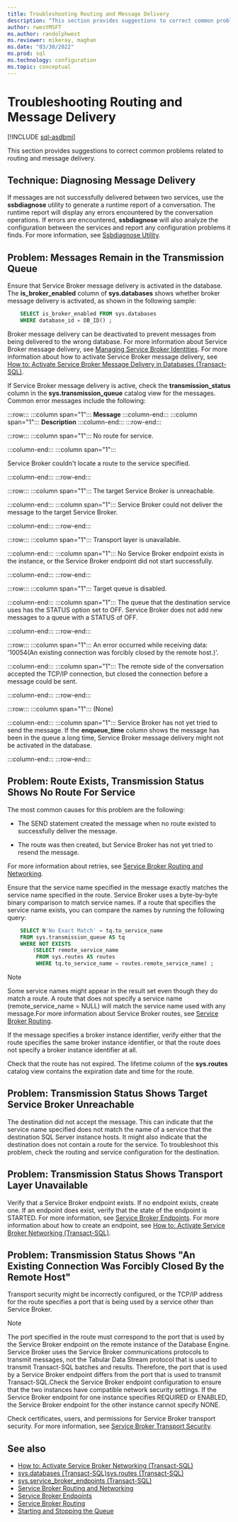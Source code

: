 ```yaml
---
title: Troubleshooting Routing and Message Delivery
description: "This section provides suggestions to correct common problems related to routing and message delivery."
author: rwestMSFT
ms.author: randolphwest
ms.reviewer: mikeray, maghan
ms.date: "03/30/2022"
ms.prod: sql
ms.technology: configuration
ms.topic: conceptual
---
```


# Troubleshooting Routing and Message Delivery

[!INCLUDE [sql-asdbmi](../../includes/applies-to-version/sql-asdbmi.md)]

This section provides suggestions to correct common problems related to routing and message delivery.

## Technique: Diagnosing Message Delivery

If messages are not successfully delivered between two services, use the **ssbdiagnose** utility to generate a runtime report of a conversation. The runtime report will display any errors encountered by the conversation operations. If errors are encountered, **ssbdiagnose** will also analyze the configuration between the services and report any configuration problems it finds. For more information, see [Ssbdiagnose Utility](../../tools/ssbdiagnose/ssbdiagnose-utility-service-broker.md).

## Problem: Messages Remain in the Transmission Queue

Ensure that Service Broker message delivery is activated in the database. The **is_broker_enabled** column of **sys.databases** shows whether broker message delivery is activated, as shown in the following sample:

```sql
    SELECT is_broker_enabled FROM sys.databases
    WHERE database_id = DB_ID() ;
```

Broker message delivery can be deactivated to prevent messages from being delivered to the wrong database. For more information about Service Broker message delivery, see [Managing Service Broker Identities](managing-service-broker-identities.md). For more information about how to activate Service Broker message delivery, see [How to: Activate Service Broker Message Delivery in Databases (Transact-SQL)](how-to-activate-service-broker-message-delivery-in-databases-transact-sql.md).

If Service Broker message delivery is active, check the **transmission_status** column in the **sys.transmission_queue** catalog view for the messages. Common error messages include the following:

:::row:::
   :::column span="1":::
   **Message**
   :::column-end:::
   :::column span="1":::
   **Description**
   :::column-end:::
:::row-end:::

:::row:::
   :::column span="1":::
   No route for service.

   :::column-end:::
   :::column span="1":::

   Service Broker couldn't locate a route to the service specified.

   :::column-end:::
:::row-end:::

:::row:::
   :::column span="1":::
   The target Service Broker is unreachable.

   :::column-end:::
   :::column span="1":::
   Service Broker could not deliver the message to the target Service Broker.

   :::column-end:::
:::row-end:::

:::row:::
   :::column span="1":::
   Transport layer is unavailable.

   :::column-end:::
   :::column span="1":::
   No Service Broker endpoint exists in the instance, or the Service Broker endpoint did not start successfully.

   :::column-end:::
:::row-end:::

:::row:::
   :::column span="1":::
   Target queue is disabled.

   :::column-end:::
   :::column span="1":::
   The queue that the destination service uses has the STATUS option set to OFF. Service Broker does not add new messages to a queue with a STATUS of OFF.

   :::column-end:::
:::row-end:::

:::row:::
   :::column span="1":::
   An error occurred while receiving data: '10054(An existing connection was forcibly closed by the remote host.)'.

   :::column-end:::
   :::column span="1":::
   The remote side of the conversation accepted the TCP/IP connection, but closed the connection before a message could be sent.

   :::column-end:::
:::row-end:::

:::row:::
   :::column span="1":::
   (None)

   :::column-end:::
   :::column span="1":::
   Service Broker has not yet tried to send the message. If the **enqueue_time** column shows the message has been in the queue a long time, Service Broker message delivery might not be activated in the database.

   :::column-end:::
:::row-end:::

## Problem: Route Exists, Transmission Status Shows No Route For Service

The most common causes for this problem are the following:

- The SEND statement created the message when no route existed to successfully deliver the message.

- The route was then created, but Service Broker has not yet tried to resend the message.

For more information about retries, see [Service Broker Routing and Networking](service-broker-routing-and-networking.md).

Ensure that the service name specified in the message exactly matches the service name specified in the route. Service Broker uses a byte-by-byte binary comparison to match service names. If a route that specifies the service name exists, you can compare the names by running the following query:

```sql
    SELECT N'No Exact Match' = tq.to_service_name
    FROM sys.transmission_queue AS tq
    WHERE NOT EXISTS
        (SELECT remote_service_name
         FROM sys.routes AS routes
         WHERE tq.to_service_name = routes.remote_service_name) ;
```

> [!NOTE]
> Some service names might appear in the result set even though they do match a route. A route that does not specify a service name (remote_service_name = NULL) will match the service name used with any message.For more information about Service Broker routes, see [Service Broker Routing](service-broker-routing.md).

If the message specifies a broker instance identifier, verify either that the route specifies the same broker instance identifier, or that the route does not specify a broker instance identifier at all.

Check that the route has not expired. The lifetime column of the **sys.routes** catalog view contains the expiration date and time for the route.

## Problem: Transmission Status Shows Target Service Broker Unreachable

The destination did not accept the message. This can indicate that the service name specified does not match the name of a service that the destination SQL Server instance hosts. It might also indicate that the destination does not contain a route for the service. To troubleshoot this problem, check the routing and service configuration for the destination.

## Problem: Transmission Status Shows Transport Layer Unavailable

Verify that a Service Broker endpoint exists. If no endpoint exists, create one. If an endpoint does exist, verify that the state of the endpoint is STARTED. For more information, see [Service Broker Endpoints](service-broker-endpoints.md). For more information about how to create an endpoint, see [How to: Activate Service Broker Networking (Transact-SQL)](how-to-activate-service-broker-networking-transact-sql.md).

## Problem: Transmission Status Shows "An Existing Connection Was Forcibly Closed By the Remote Host"

Transport security might be incorrectly configured, or the TCP/IP address for the route specifies a port that is being used by a service other than Service Broker.

> [!NOTE]
> The port specified in the route must correspond to the port that is used by the Service Broker endpoint on the remote instance of the Database Engine. Service Broker uses the Service Broker communications protocols to transmit messages, not the Tabular Data Stream protocol that is used to transmit Transact-SQL batches and results. Therefore, the port that is used by a Service Broker endpoint differs from the port that is used to transmit Transact-SQL.Check the Service Broker endpoint configuration to ensure that the two instances have compatible network security settings. If the Service Broker endpoint for one instance specifies REQUIRED or ENABLED, the Service Broker endpoint for the other instance cannot specify NONE.

Check certificates, users, and permissions for Service Broker transport security. For more information, see [Service Broker Transport Security](service-broker-transport-security.md).

## See also

- [How to: Activate Service Broker Networking (Transact-SQL)](how-to-activate-service-broker-networking-transact-sql.md)
- [sys.databases (Transact-SQL)](../../relational-databases/system-catalog-views/sys-databases-transact-sql.md)[sys.routes (Transact-SQL)](../../relational-databases/system-catalog-views/sys-routes-transact-sql.md)
- [sys.service_broker_endpoints (Transact-SQL)](../../relational-databases/system-catalog-views/sys-service-broker-endpoints-transact-sql.md)
- [Service Broker Routing and Networking](service-broker-routing-and-networking.md)
- [Service Broker Endpoints](service-broker-endpoints.md)
- [Service Broker Routing](service-broker-routing.md)
- [Starting and Stopping the Queue](starting-and-stopping-the-queue.md)
